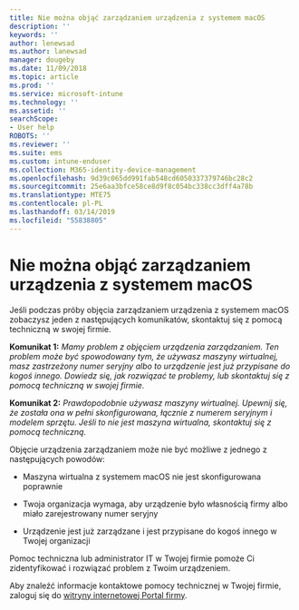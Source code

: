 ```yaml
---
title: Nie można objąć zarządzaniem urządzenia z systemem macOS
description: ''
keywords: ''
author: lenewsad
ms.author: lanewsad
manager: dougeby
ms.date: 11/09/2018
ms.topic: article
ms.prod: ''
ms.service: microsoft-intune
ms.technology: ''
ms.assetid: ''
searchScope:
- User help
ROBOTS: ''
ms.reviewer: ''
ms.suite: ems
ms.custom: intune-enduser
ms.collection: M365-identity-device-management
ms.openlocfilehash: 9d39c065dd991fab548cd6050337379746bc28c2
ms.sourcegitcommit: 25e6aa3bfce58ce8d9f8c054bc338cc3dff4a78b
ms.translationtype: MTE75
ms.contentlocale: pl-PL
ms.lasthandoff: 03/14/2019
ms.locfileid: "55838805"
---
```

# <a name="unable-to-get-macos-device-managed"></a>Nie można objąć zarządzaniem urządzenia z systemem macOS

Jeśli podczas próby objęcia zarządzaniem urządzenia z systemem macOS zobaczysz jeden z następujących komunikatów, skontaktuj się z pomocą techniczną w swojej firmie.

**Komunikat 1:** *Mamy problem z objęciem urządzenia zarządzaniem. Ten problem może być spowodowany tym, że używasz maszyny wirtualnej, masz zastrzeżony numer seryjny albo to urządzenie jest już przypisane do kogoś innego. Dowiedz się, jak rozwiązać te problemy, lub skontaktuj się z pomocą techniczną w swojej firmie.*

**Komunikat 2:** *Prawdopodobnie używasz maszyny wirtualnej. Upewnij się, że została ona w pełni skonfigurowana, łącznie z numerem seryjnym i modelem sprzętu. Jeśli to nie jest maszyna wirtualna, skontaktuj się z pomocą techniczną.*  

Objęcie urządzenia zarządzaniem może nie być możliwe z jednego z następujących powodów: 

* Maszyna wirtualna z systemem macOS nie jest skonfigurowana poprawnie   

* Twoja organizacja wymaga, aby urządzenie było własnością firmy albo miało zarejestrowany numer seryjny   

* Urządzenie jest już zarządzane i jest przypisane do kogoś innego w Twojej organizacji  

Pomoc techniczna lub administrator IT w Twojej firmie pomoże Ci zidentyfikować i rozwiązać problem z Twoim urządzeniem.  

Aby znaleźć informacje kontaktowe pomocy technicznej w Twojej firmie, zaloguj się do [witryny internetowej Portal firmy](https://go.microsoft.com/fwlink/?linkid=2010980).
